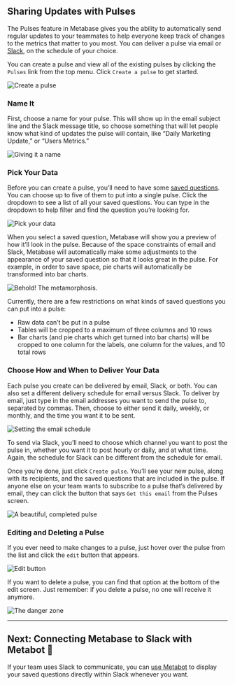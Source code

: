 
## Sharing Updates with Pulses
The Pulses feature in Metabase gives you the ability to automatically send regular updates to your teammates to help everyone keep track of changes to the metrics that matter to you most. You can deliver a pulse via email or [Slack](https://slack.com/), on the schedule of your choice.

You can create a pulse and view all of the existing pulses by clicking the `Pulses` link from the top menu. Click `Create a pulse` to get started.

![Create a pulse](images/pulses/01-empty-state.png)

### Name It
First, choose a name for your pulse. This will show up in the email subject line and the Slack message title, so choose something that will let people know what kind of updates the pulse will contain, like “Daily Marketing Update,” or “Users Metrics.”

![Giving it a name](images/pulses/02-name-it.png)

### Pick Your Data
Before you can create a pulse, you’ll need to have some [saved questions](05-sharing-answers.md). You can choose up to five of them to put into a single pulse. Click the dropdown to see a list of all your saved questions. You can type in the dropdown to help filter and find the question you’re looking for.

![Pick your data](images/pulses/03-pick-your-data.png)

When you select a saved question, Metabase will show you a preview of how it’ll look in the pulse. Because of the space constraints of email and Slack, Metabase will automatically make some adjustments to the appearance of your saved question so that it looks great in the pulse. For example, in order to save space, pie charts will automatically be transformed into bar charts.

![Behold! The metamorphosis.](images/pulses/04-transformation.png)

Currently, there are a few restrictions on what kinds of saved questions you can put into a pulse:

* Raw data can’t be put in a pulse
* Tables will be cropped to a maximum of three columns and 10 rows
* Bar charts (and pie charts which get turned into bar charts) will be cropped to one column for the labels, one column for the values, and 10 total rows

### Choose How and When to Deliver Your Data
Each pulse you create can be delivered by email, Slack, or both. You can also set a different delivery schedule for email versus Slack. To deliver by email, just type in the email addresses you want to send the pulse to, separated by commas. Then, choose to either send it daily, weekly, or monthly, and the time you want it to be sent.

![Setting the email schedule](images/pulses/05-email-schedule.png)

To send via Slack, you’ll need to choose which channel you want to post the pulse in, whether you want it to post hourly or daily, and at what time. Again, the schedule for Slack can be different from the schedule for email.

Once you’re done, just click `Create pulse`. You’ll see your new pulse, along with its recipients, and the saved questions that are included in the pulse. If anyone else on your team wants to subscribe to a pulse that’s delivered by email, they can click the button that says `Get this email` from the Pulses screen.

![A beautiful, completed pulse](images/pulses/06-created.png)

### Editing and Deleting a Pulse
If you ever need to make changes to a pulse, just hover over the pulse from the list and click the `edit` button that appears.

![Edit button](images/pulses/07-edit-button.png)

If you want to delete a pulse, you can find that option at the bottom of the edit screen. Just remember: if you delete a pulse, no one will receive it anymore.

![The danger zone](images/pulses/08-delete.png)

---

## Next: Connecting Metabase to Slack with Metabot 🤖

If your team uses Slack to communicate, you can [use Metabot](10-metabot.md) to display your saved questions directly within Slack whenever you want.
